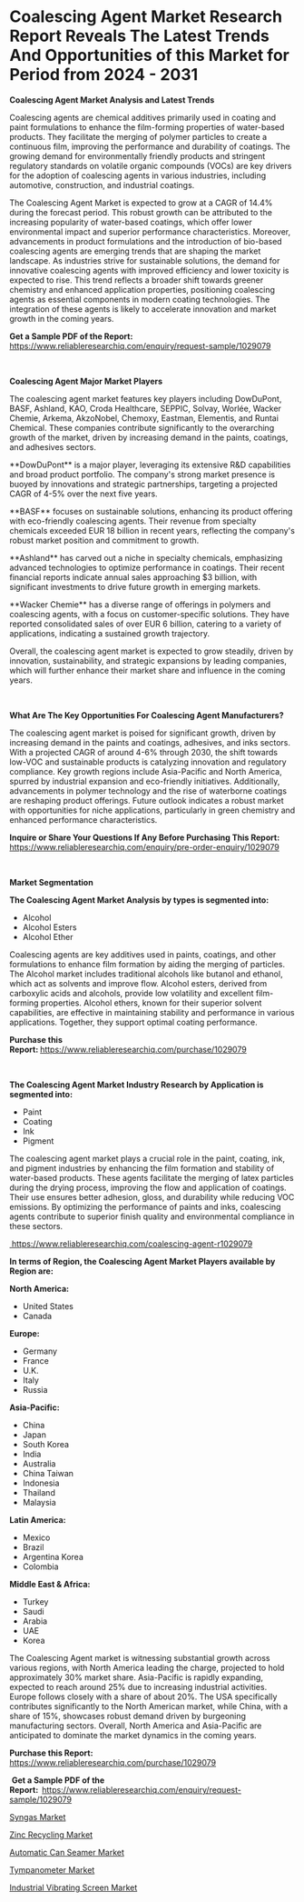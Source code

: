 <p><h1>Coalescing Agent Market Research Report Reveals The Latest Trends And Opportunities of this Market for Period from 2024 - 2031</h1></p><p><strong>Coalescing Agent Market Analysis and Latest Trends</strong></p>
<p><p>Coalescing agents are chemical additives primarily used in coating and paint formulations to enhance the film-forming properties of water-based products. They facilitate the merging of polymer particles to create a continuous film, improving the performance and durability of coatings. The growing demand for environmentally friendly products and stringent regulatory standards on volatile organic compounds (VOCs) are key drivers for the adoption of coalescing agents in various industries, including automotive, construction, and industrial coatings.</p><p>The Coalescing Agent Market is expected to grow at a CAGR of 14.4% during the forecast period. This robust growth can be attributed to the increasing popularity of water-based coatings, which offer lower environmental impact and superior performance characteristics. Moreover, advancements in product formulations and the introduction of bio-based coalescing agents are emerging trends that are shaping the market landscape. As industries strive for sustainable solutions, the demand for innovative coalescing agents with improved efficiency and lower toxicity is expected to rise. This trend reflects a broader shift towards greener chemistry and enhanced application properties, positioning coalescing agents as essential components in modern coating technologies. The integration of these agents is likely to accelerate innovation and market growth in the coming years.</p></p>
<p><strong>Get a Sample PDF of the Report:&nbsp;</strong> <a href="https://www.reliableresearchiq.com/enquiry/request-sample/1029079?utm_campaign=1554&utm_medium=2&utm_source=Github&utm_content=ia&utm_term=18102024&utm_id=coalescing-agent">https://www.reliableresearchiq.com/enquiry/request-sample/1029079</a></p>
<p>&nbsp;</p>
<p><strong>Coalescing Agent Major Market Players</strong></p>
<p><p>The coalescing agent market features key players including DowDuPont, BASF, Ashland, KAO, Croda Healthcare, SEPPIC, Solvay, Worlée, Wacker Chemie, Arkema, AkzoNobel, Chemoxy, Eastman, Elementis, and Runtai Chemical. These companies contribute significantly to the overarching growth of the market, driven by increasing demand in the paints, coatings, and adhesives sectors.</p><p>**DowDuPont** is a major player, leveraging its extensive R&D capabilities and broad product portfolio. The company's strong market presence is buoyed by innovations and strategic partnerships, targeting a projected CAGR of 4-5% over the next five years.</p><p>**BASF** focuses on sustainable solutions, enhancing its product offering with eco-friendly coalescing agents. Their revenue from specialty chemicals exceeded EUR 18 billion in recent years, reflecting the company's robust market position and commitment to growth.</p><p>**Ashland** has carved out a niche in specialty chemicals, emphasizing advanced technologies to optimize performance in coatings. Their recent financial reports indicate annual sales approaching $3 billion, with significant investments to drive future growth in emerging markets.</p><p>**Wacker Chemie** has a diverse range of offerings in polymers and coalescing agents, with a focus on customer-specific solutions. They have reported consolidated sales of over EUR 6 billion, catering to a variety of applications, indicating a sustained growth trajectory.</p><p>Overall, the coalescing agent market is expected to grow steadily, driven by innovation, sustainability, and strategic expansions by leading companies, which will further enhance their market share and influence in the coming years.</p></p>
<p>&nbsp;</p>
<p><strong>What Are The Key Opportunities For Coalescing Agent Manufacturers?</strong></p>
<p><p>The coalescing agent market is poised for significant growth, driven by increasing demand in the paints and coatings, adhesives, and inks sectors. With a projected CAGR of around 4-6% through 2030, the shift towards low-VOC and sustainable products is catalyzing innovation and regulatory compliance. Key growth regions include Asia-Pacific and North America, spurred by industrial expansion and eco-friendly initiatives. Additionally, advancements in polymer technology and the rise of waterborne coatings are reshaping product offerings. Future outlook indicates a robust market with opportunities for niche applications, particularly in green chemistry and enhanced performance characteristics.</p></p>
<p><strong>Inquire or Share Your Questions If Any Before Purchasing This Report:</strong> <a href="https://www.reliableresearchiq.com/enquiry/pre-order-enquiry/1029079?utm_campaign=1554&utm_medium=2&utm_source=Github&utm_content=ia&utm_term=18102024&utm_id=coalescing-agent">https://www.reliableresearchiq.com/enquiry/pre-order-enquiry/1029079</a></p>
<p>&nbsp;</p>
<p><strong>Market Segmentation</strong></p>
<p><strong>The Coalescing Agent Market Analysis by types is segmented into:</strong></p>
<p><ul><li>Alcohol</li><li>Alcohol Esters</li><li>Alcohol Ether</li></ul></p>
<p><p>Coalescing agents are key additives used in paints, coatings, and other formulations to enhance film formation by aiding the merging of particles. The Alcohol market includes traditional alcohols like butanol and ethanol, which act as solvents and improve flow. Alcohol esters, derived from carboxylic acids and alcohols, provide low volatility and excellent film-forming properties. Alcohol ethers, known for their superior solvent capabilities, are effective in maintaining stability and performance in various applications. Together, they support optimal coating performance.</p></p>
<p><strong>Purchase this Report:&nbsp;</strong><a href="https://www.reliableresearchiq.com/purchase/1029079?utm_campaign=1554&utm_medium=2&utm_source=Github&utm_content=ia&utm_term=18102024&utm_id=coalescing-agent">https://www.reliableresearchiq.com/purchase/1029079</a></p>
<p>&nbsp;</p>
<p><strong>The Coalescing Agent Market Industry Research by Application is segmented into:</strong></p>
<p><ul><li>Paint</li><li>Coating</li><li>Ink</li><li>Pigment</li></ul></p>
<p><p>The coalescing agent market plays a crucial role in the paint, coating, ink, and pigment industries by enhancing the film formation and stability of water-based products. These agents facilitate the merging of latex particles during the drying process, improving the flow and application of coatings. Their use ensures better adhesion, gloss, and durability while reducing VOC emissions. By optimizing the performance of paints and inks, coalescing agents contribute to superior finish quality and environmental compliance in these sectors.</p></p>
<p><a href="https://www.reliableresearchiq.com/coalescing-agent-r1029079?utm_campaign=1554&utm_medium=2&utm_source=Github&utm_content=ia&utm_term=18102024&utm_id=coalescing-agent">&nbsp;https://www.reliableresearchiq.com/coalescing-agent-r1029079</a></p>
<p><strong>In terms of Region, the Coalescing Agent Market Players available by Region are:</strong></p>
<p>
    <p> <strong> North America: </strong>
        <ul>
            <li>United States</li>
            <li>Canada</li>
        </ul>
        </p> 
    <p> <strong> Europe: </strong>
        <ul>
            <li>Germany</li>
            <li>France</li>
            <li>U.K.</li>
            <li>Italy</li>
            <li>Russia</li>
        </ul>
        </p> 
    <p> <strong> Asia-Pacific: </strong>
        <ul>
            <li>China</li>
            <li>Japan</li>
            <li>South Korea</li>
            <li>India</li>
            <li>Australia</li>
            <li>China Taiwan</li>
            <li>Indonesia</li>
            <li>Thailand</li>
            <li>Malaysia</li>
        </ul>
        </p> 
    <p> <strong> Latin America: </strong>
        <ul>
            <li>Mexico</li>
            <li>Brazil</li>
            <li>Argentina Korea</li>
            <li>Colombia</li>
        </ul>
        </p> 
    <p> <strong> Middle East & Africa: </strong>
        <ul>
            <li>Turkey</li>
            <li>Saudi</li>
            <li>Arabia</li>
            <li>UAE</li>
            <li>Korea</li>
        </ul>
    </p>
    </p>
<p><p>The Coalescing Agent market is witnessing substantial growth across various regions, with North America leading the charge, projected to hold approximately 30% market share. Asia-Pacific is rapidly expanding, expected to reach around 25% due to increasing industrial activities. Europe follows closely with a share of about 20%. The USA specifically contributes significantly to the North American market, while China, with a share of 15%, showcases robust demand driven by burgeoning manufacturing sectors. Overall, North America and Asia-Pacific are anticipated to dominate the market dynamics in the coming years.</p></p>
<p><strong>Purchase this Report: </strong><a href="https://www.reliableresearchiq.com/purchase/1029079?utm_campaign=1554&utm_medium=2&utm_source=Github&utm_content=ia&utm_term=18102024&utm_id=coalescing-agent">https://www.reliableresearchiq.com/purchase/1029079</a></p>
<p>&nbsp;<strong>Get a Sample PDF of the Report:&nbsp;&nbsp;</strong><a href="https://www.reliableresearchiq.com/enquiry/request-sample/1029079?utm_campaign=1554&utm_medium=2&utm_source=Github&utm_content=ia&utm_term=18102024&utm_id=coalescing-agent">https://www.reliableresearchiq.com/enquiry/request-sample/1029079</a></p>
<p><strong></strong></p>
<p><p><a href="https://medium.com/@carpessin3g0d/future-trends-in-global-syngas-market-market-insights-and-analysis-from-2024-to-2031-in-108-pages-0503cec8f57d?utm_campaign=1554&utm_medium=2&utm_source=Github&utm_content=ia&utm_term=18102024&utm_id=coalescing-agent">Syngas Market</a></p><p><a href="https://medium.com/@jodeesniderrb/pioneering-growth-analyzing-global-zinc-recycling-market-dynamics-2024-2031-739b3bce1190?postPublishedType=repub&utm_campaign=1554&utm_medium=2&utm_source=Github&utm_content=ia&utm_term=18102024&utm_id=coalescing-agent">Zinc Recycling Market</a></p><p><a href="https://issuu.com/reportprime-2/docs/automatic-can-seamer-market-size-20_89ec4b76567be9?utm_campaign=1554&utm_medium=2&utm_source=Github&utm_content=ia&utm_term=18102024&utm_id=coalescing-agent">Automatic Can Seamer Market</a></p><p><a href="https://www.linkedin.com/pulse/tympanometer-sector-surge-124-growth-roadmap-2031-see-market-2axvf?utm_campaign=1554&utm_medium=2&utm_source=Github&utm_content=ia&utm_term=18102024&utm_id=coalescing-agent">Tympanometer Market</a></p><p><a href="https://issuu.com/reportprime-2/docs/industrial-vibrating-screen-market-_3645627022f134?utm_campaign=1554&utm_medium=2&utm_source=Github&utm_content=ia&utm_term=18102024&utm_id=coalescing-agent">Industrial Vibrating Screen Market</a></p></p>